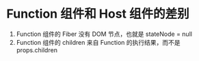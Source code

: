 # Function 组件和 Host 组件的差别

1. Function 组件的 Fiber 没有 DOM 节点，也就是 stateNode = null
2. Function 组件的 children 来自 Function 的执行结果，而不是 props.children
